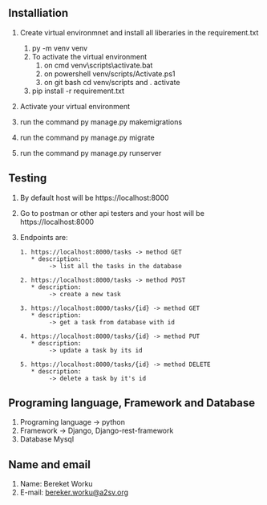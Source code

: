 ## Installiation

1. Create virtual environmnet and install all liberaries in the requirement.txt
      1. py -m venv venv
      2. To activate the virtual environment
         1. on cmd venv\scripts\activate.bat
         2. on powershell venv/scripts/Activate.ps1
         3. on git bash cd venv/scripts and . activate
      3. pip install -r requirement.txt

2. Activate your virtual environment
3. run the command py manage.py makemigrations
4. run the command py manage.py migrate
4. run the command py manage.py runserver

## Testing

1. By default host will be https://localhost:8000
2. Go to postman or other api testers and your host will be https://localhost:8000
3. Endpoints are:

       1. https://localhost:8000/tasks -> method GET
          * description:
               -> list all the tasks in the database
   
       2. https://localhost:8000/tasks -> method POST
          * description:
               -> create a new task
   
       3. https://localhost:8000/tasks/{id} -> method GET
          * description:
               -> get a task from database with id
   
       4. https://localhost:8000/tasks/{id} -> method PUT
          * description:
               -> update a task by its id
   
       5. https://localhost:8000/tasks/{id} -> method DELETE
          * description:
               -> delete a task by it's id

## Programing language, Framework and Database
1. Programing language -> python
2. Framework -> Django, Django-rest-framework
3. Database Mysql

## Name and email
1. Name: Bereket Worku
2. E-mail: bereker.worku@a2sv.org